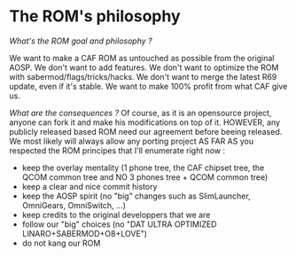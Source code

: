The ROM's philosophy
====================

*What's the ROM goal and philosophy ?*

We want to make a CAF ROM as untouched as possible from the original AOSP. We don't want to add features. We don't want to optimize the ROM with sabermod/flags/tricks/hacks. We don't want to merge the latest R69 update, even if it's stable.
We want to make 100% profit from what CAF give us.

*What are the consequences ?*
Of course, as it is an opensource project, anyone can fork it and make his modifications on top of it.
HOWEVER, any publicly released based ROM need our agreement before beeing released.
We most likely will always allow any porting project AS FAR AS you respected the ROM principes that I'll enumerate right now :

* keep the overlay mentality (1 phone tree, the CAF chipset tree, the QCOM common tree and NO 3 phones tree + QCOM common tree)
* keep a clear and nice commit history
* keep the AOSP spirit (no "big" changes such as SlimLauncher, OmniGears, OmniSwitch, ...)
* keep credits to the original developpers that we are
* follow our "big" choices (no "DAT ULTRA OPTIMIZED LINARO+SABERMOD+O8+LOVE")
* do not kang our ROM
